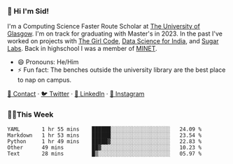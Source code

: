 ### 👋 Hi I'm Sid!
I'm a Computing Science Faster Route Scholar at [The University of Glasgow](https://gla.ac.uk). I'm on track for graduating with Master's in 2023. In the past I've worked on projects with [The Girl Code](https://thegirlcode.co/), [Data Science for India](), and [Sugar Labs](https://sugarlabs.org/). Back in highschool I was a member of [MINET](https://minet.co/). 

- 😄 Pronouns: He/Him
- ⚡ Fun fact: The benches outside the university library are the best place to nap on campus.

[📇 Contact](https://sid.gg/) · [🐦 Twitter](https://twitter.com/scholaronroad) · [👔 LinkedIn](https://linkedin.com/in/sidhant-bhavnani) · [📸 Instagram](https://www.instagram.com/bhavnani.pvt/) 

### 👨‍💻This Week
<!--START_SECTION:waka-->
```text
YAML       1 hr 55 mins    ██████░░░░░░░░░░░░░░░░░░░   24.09 % 
Markdown   1 hr 53 mins    ██████░░░░░░░░░░░░░░░░░░░   23.54 % 
Python     1 hr 49 mins    █████▓░░░░░░░░░░░░░░░░░░░   22.83 % 
Other      49 mins         ██▓░░░░░░░░░░░░░░░░░░░░░░   10.23 % 
Text       28 mins         █▒░░░░░░░░░░░░░░░░░░░░░░░   05.97 % 
```
<!--END_SECTION:waka-->
